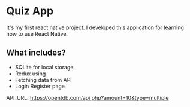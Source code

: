 # Quiz App

It's my first react native project. I developed this application for learning how to use React Native.

## What includes?
- SQLite for local storage
- Redux using
- Fetching data from API
- Login Register page

API_URL: https://opentdb.com/api.php?amount=10&type=multiple 

